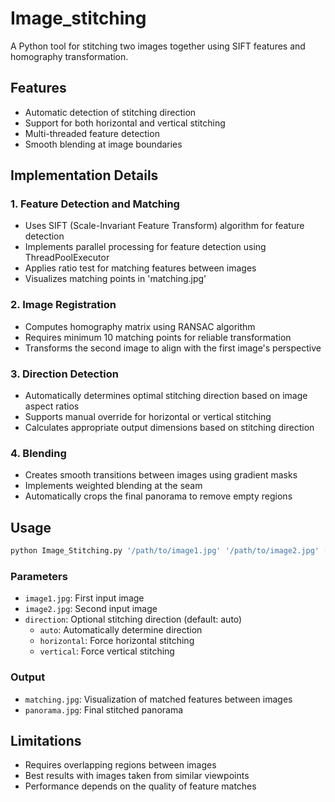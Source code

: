 # Image_stitching

A Python tool for stitching two images together using SIFT features and homography transformation.

## Features
- Automatic detection of stitching direction
- Support for both horizontal and vertical stitching
- Multi-threaded feature detection
- Smooth blending at image boundaries

## Implementation Details

### 1. Feature Detection and Matching
- Uses SIFT (Scale-Invariant Feature Transform) algorithm for feature detection
- Implements parallel processing for feature detection using ThreadPoolExecutor
- Applies ratio test for matching features between images
- Visualizes matching points in 'matching.jpg'

### 2. Image Registration
- Computes homography matrix using RANSAC algorithm
- Requires minimum 10 matching points for reliable transformation
- Transforms the second image to align with the first image's perspective

### 3. Direction Detection
- Automatically determines optimal stitching direction based on image aspect ratios
- Supports manual override for horizontal or vertical stitching
- Calculates appropriate output dimensions based on stitching direction

### 4. Blending
- Creates smooth transitions between images using gradient masks
- Implements weighted blending at the seam
- Automatically crops the final panorama to remove empty regions

## Usage

```bash
python Image_Stitching.py '/path/to/image1.jpg' '/path/to/image2.jpg' [horizontal|vertical|auto]
```

### Parameters
- `image1.jpg`: First input image
- `image2.jpg`: Second input image
- `direction`: Optional stitching direction (default: auto)
  - `auto`: Automatically determine direction
  - `horizontal`: Force horizontal stitching
  - `vertical`: Force vertical stitching

### Output
- `matching.jpg`: Visualization of matched features between images
- `panorama.jpg`: Final stitched panorama

## Limitations
- Requires overlapping regions between images
- Best results with images taken from similar viewpoints
- Performance depends on the quality of feature matches